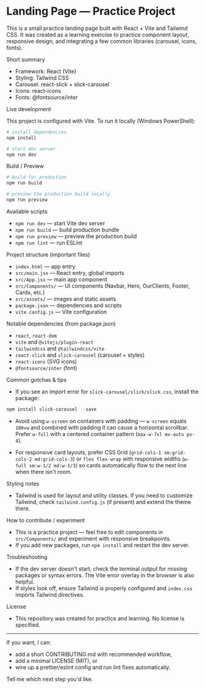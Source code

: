 # Landing Page — Practice Project

This is a small practice landing page built with React + Vite and Tailwind CSS. It was created as a learning exercise to practice component layout, responsive design, and integrating a few common libraries (carousel, icons, fonts).

Short summary
- Framework: React (Vite)
- Styling: Tailwind CSS
- Carousel: react-slick + slick-carousel
- Icons: react-icons
- Fonts: @fontsource/inter

Live development

This project is configured with Vite. To run it locally (Windows PowerShell):

```powershell
# install dependencies
npm install

# start dev server
npm run dev
```

Build / Preview

```powershell
# build for production
npm run build

# preview the production build locally
npm run preview
```

Available scripts
- `npm run dev` — start Vite dev server
- `npm run build` — build production bundle
- `npm run preview` — preview the production build
- `npm run lint` — run ESLint

Project structure (important files)
- `index.html` — app entry
- `src/main.jsx` — React entry, global imports
- `src/App.jsx` — main app component
- `src/Components/` — UI components (Navbar, Hero, OurClients, Footer, Cards, etc.)
- `src/assets/` — images and static assets
- `package.json` — dependencies and scripts
- `vite.config.js` — Vite configuration

Notable dependencies (from package.json)
- `react`, `react-dom`
- `vite` and `@vitejs/plugin-react`
- `tailwindcss` and `@tailwindcss/vite`
- `react-slick` and `slick-carousel` (carousel + styles)
- `react-icons` (SVG icons)
- `@fontsource/inter` (font)

Common gotchas & tips
- If you see an import error for `slick-carousel/slick/slick.css`, install the package:

```powershell
npm install slick-carousel --save
```

- Avoid using `w-screen` on containers with padding — `w-screen` equals `100vw` and combined with padding it can cause a horizontal scrollbar. Prefer `w-full` with a centered container pattern (`max-w-7xl mx-auto px-4`).

- For responsive card layouts, prefer CSS Grid (`grid-cols-1 sm:grid-cols-2 md:grid-cols-3`) or `flex flex-wrap` with responsive widths (`w-full sm:w-1/2 md:w-1/3`) so cards automatically flow to the next line when there isn't room.

Styling notes
- Tailwind is used for layout and utility classes. If you need to customize Tailwind, check `tailwind.config.js` (if present) and extend the theme there.

How to contribute / experiment
- This is a practice project — feel free to edit components in `src/Components/` and experiment with responsive breakpoints.
- If you add new packages, run `npm install` and restart the dev server.

Troubleshooting
- If the dev server doesn't start, check the terminal output for missing packages or syntax errors. The Vite error overlay in the browser is also helpful.
- If styles look off, ensure Tailwind is properly configured and `index.css` imports Tailwind directives.

License
- This repository was created for practice and learning. No license is specified.

---

If you want, I can:
- add a short CONTRIBUTING.md with recommended workflow,
- add a minimal LICENSE (MIT), or
- wire up a prettier/eslint config and run lint fixes automatically.

Tell me which next step you'd like.
